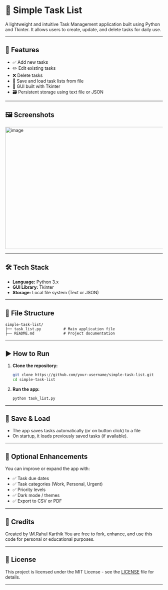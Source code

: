 # 📝 Simple Task List

A lightweight and intuitive Task Management application built using Python and Tkinter. It allows users to create, update, and delete tasks for daily use.

---

## 🚀 Features

* ✅ Add new tasks
* ✏️ Edit existing tasks
* ❌ Delete tasks
* 💾 Save and load task lists from file
* 🎨 GUI built with Tkinter
* 🗃️ Persistent storage using text file or JSON

---

## 🖼️ Screenshots

<img width="888" height="389" alt="image" src="https://github.com/user-attachments/assets/4c1a049c-0a7c-4429-ab7f-09d62a47ec87" />


---

## 🛠️ Tech Stack

* **Language:** Python 3.x
* **GUI Library:** Tkinter
* **Storage:** Local file system (Text or JSON)

---

## 📂 File Structure

```
simple-task-list/
├── task_list.py          # Main application file
├── README.md             # Project documentation
```

---

## ▶️ How to Run

1. **Clone the repository:**

   ```bash
   git clone https://github.com/your-username/simple-task-list.git
   cd simple-task-list
   ```

2. **Run the app:**

   ```bash
   python task_list.py
   ```

---

## 💾 Save & Load

* The app saves tasks automatically (or on button click) to a file 
* On startup, it loads previously saved tasks (if available).

---

## 🧩 Optional Enhancements

You can improve or expand the app with:

* ✅ Task due dates
* ✅ Task categories (Work, Personal, Urgent)
* ✅ Priority levels
* ✅ Dark mode / themes
* ✅ Export to CSV or PDF

---

## 🙌 Credits

Created by \M.Rahul Karthik
You are free to fork, enhance, and use this code for personal or educational purposes.

---

## 📃 License

This project is licensed under the MIT License - see the [LICENSE](LICENSE) file for details.

---
